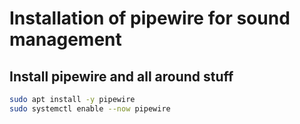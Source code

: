 # Installation of pipewire for sound management

## Install pipewire and all around stuff
```sh
sudo apt install -y pipewire
sudo systemctl enable --now pipewire
```
